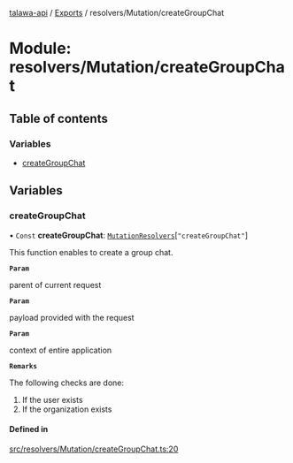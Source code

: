 [talawa-api](../README.md) / [Exports](../modules.md) / resolvers/Mutation/createGroupChat

# Module: resolvers/Mutation/createGroupChat

## Table of contents

### Variables

- [createGroupChat](resolvers_Mutation_createGroupChat.md#creategroupchat)

## Variables

### createGroupChat

• `Const` **createGroupChat**: [`MutationResolvers`](types_generatedGraphQLTypes.md#mutationresolvers)[``"createGroupChat"``]

This function enables to create a group chat.

**`Param`**

parent of current request

**`Param`**

payload provided with the request

**`Param`**

context of entire application

**`Remarks`**

The following checks are done:
1. If the user exists
2. If the organization exists

#### Defined in

[src/resolvers/Mutation/createGroupChat.ts:20](https://github.com/PalisadoesFoundation/talawa-api/blob/7d5b1e7/src/resolvers/Mutation/createGroupChat.ts#L20)
